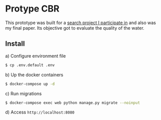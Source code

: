 # Protype CBR

This prototype was built for a [search project I participate in](https://medium.com/@fndomariano/what-i-learned-in-a-search-project-8f1bf827ceb1) and also was my final paper. Its objective got to evaluate the quality of the water.

## Install

a) Configure environment file

```bash
$ cp .env.default .env
```

b) Up the docker containers

```bash
$ docker-compose up -d
```

c) Run migrations
```bash
$ docker-compose exec web python manage.py migrate --noinput
```

d) Access ```http://localhost:8080``` 
